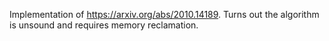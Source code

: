 Implementation of https://arxiv.org/abs/2010.14189. Turns out the algorithm is unsound and requires memory reclamation.
